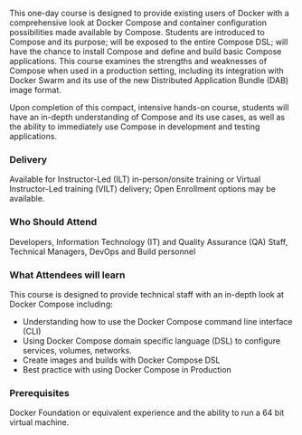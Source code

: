 <!-- Docker Compose -->

This one-day course is designed to provide existing users of Docker with a comprehensive look at Docker Compose and container configuration possibilities made available by Compose. Students are introduced to Compose and its purpose; will be exposed to the entire Compose DSL; will have the chance to install Compose and define and build basic Compose applications. This course examines the strengths and weaknesses of Compose when used in a production setting, including its integration with Docker Swarm and its use of the new Distributed Application Bundle (DAB) image format.

Upon completion of this compact, intensive hands-on course, students will have an in-depth understanding of Compose and its use cases, as well as the ability to immediately use Compose in development and testing applications.

### Delivery

Available for Instructor-Led (ILT) in-person/onsite training or Virtual Instructor-Led training (VILT) delivery; Open Enrollment options may be available.


### Who Should Attend

Developers, Information Technology (IT) and Quality Assurance (QA) Staff, Technical Managers, DevOps and Build personnel


### What Attendees will learn

This course is designed to provide technical staff with an in-depth look at Docker Compose including:

- Understanding how to use the Docker Compose command line interface (CLI)
- Using Docker Compose domain specific language (DSL) to configure services, volumes, networks.
- Create images and builds with Docker Compose DSL
- Best practice with using Docker Compose in Production


### Prerequisites

Docker Foundation or equivalent experience and the ability to run a 64 bit virtual machine.



